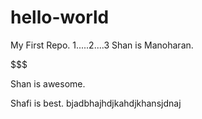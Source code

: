 # hello-world
My First Repo.
1.....2....3
Shan is Manoharan.



$$$$$$$$$$$$$$$$$$$$$$$$$$$$$$$$$$$


Shan is awesome.

Shafi is best.
bjadbhajhdjkahdjkhansjdnaj
